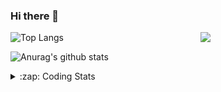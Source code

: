 ### Hi there 👋

<!--
**tao8687/tao8687** is a ✨ _special_ ✨ repository because its `README.md` (this file) appears on your GitHub profile.

Here are some ideas to get you started:

- 🔭 I’m currently working on ...
- 🌱 I’m currently learning ...
- 👯 I’m looking to collaborate on ...
- 🤔 I’m looking for help with ...
- 💬 Ask me about ...
- 📫 How to reach me: ...
- 😄 Pronouns: ...
- ⚡ Fun fact: ...
-->

<img align='right' src="https://media.giphy.com/media/M9gbBd9nbDrOTu1Mqx/giphy.gif" width="200">

  
![Top Langs](https://github-readme-stats.vercel.app/api/top-langs/?username=tao8687&layout=compact&title_color=23238E&text_color=A67D3D)

![Anurag's github stats](https://github-readme-stats.vercel.app/api?username=tao8687&show_icons=true&&text_color=A67D3D&title_color=23238E&show_icons=false&count_private=true&hide=stars)

<details>
  <summary>:zap: Coding Stats</summary>
  <b>
<!--START_SECTION:waka-->
![Code Time](http://img.shields.io/badge/Code%20Time-0%20secs-blue)

![Profile Views](http://img.shields.io/badge/Profile%20Views-4-blue)

**🐱 My GitHub Data** 

> 🏆 165 Contributions in the Year 2022
 > 
> 📦 1.4 MB Used in GitHub's Storage 
 > 
> 🚫 Not Opted to Hire
 > 
> 📜 55 Public Repositories 
 > 
> 🔑 24 Private Repositories  
 > 
**I'm an Early 🐤** 

```text
🌞 Morning    107 commits    ██████████████████░░░░░░░   74.31% 
🌆 Daytime    11 commits     ██░░░░░░░░░░░░░░░░░░░░░░░   7.64% 
🌃 Evening    26 commits     ████░░░░░░░░░░░░░░░░░░░░░   18.06% 
🌙 Night      0 commits      ░░░░░░░░░░░░░░░░░░░░░░░░░   0.0%

```
📅 **I'm Most Productive on Monday** 

```text
Monday       32 commits     █████░░░░░░░░░░░░░░░░░░░░   22.22% 
Tuesday      23 commits     ████░░░░░░░░░░░░░░░░░░░░░   15.97% 
Wednesday    26 commits     ████░░░░░░░░░░░░░░░░░░░░░   18.06% 
Thursday     18 commits     ███░░░░░░░░░░░░░░░░░░░░░░   12.5% 
Friday       15 commits     ██░░░░░░░░░░░░░░░░░░░░░░░   10.42% 
Saturday     15 commits     ██░░░░░░░░░░░░░░░░░░░░░░░   10.42% 
Sunday       15 commits     ██░░░░░░░░░░░░░░░░░░░░░░░   10.42%

```


📊 **This Week I Spent My Time On** 

```text
⌚︎ Time Zone: Asia/Shanghai

💬 Programming Languages: 
C++                      2 hrs 26 mins       ███████░░░░░░░░░░░░░░░░░░   29.16% 
C                        1 hr 52 mins        █████░░░░░░░░░░░░░░░░░░░░   22.39% 
Makefile                 1 hr 38 mins        █████░░░░░░░░░░░░░░░░░░░░   19.66% 
Markdown                 1 hr 26 mins        ████░░░░░░░░░░░░░░░░░░░░░   17.23% 
Bash                     46 mins             ██░░░░░░░░░░░░░░░░░░░░░░░   9.31%

🔥 Editors: 
VS Code                  8 hrs 23 mins       █████████████████████████   100.0%

🐱‍💻 Projects: 
vc0768                   5 hrs 12 mins       ███████████████░░░░░░░░░░   62.04% 
samples                  2 hrs 9 mins        ██████░░░░░░░░░░░░░░░░░░░   25.66% 
vimicro                  53 mins             ██░░░░░░░░░░░░░░░░░░░░░░░   10.71% 
vc07681                  6 mins              ░░░░░░░░░░░░░░░░░░░░░░░░░   1.38% 
VC0768_SDK_V3.0.0.18.3   0 secs              ░░░░░░░░░░░░░░░░░░░░░░░░░   0.19%

💻 Operating System: 
Linux                    8 hrs 23 mins       █████████████████████████   100.0%

```

**I Mostly Code in Python** 

```text
Python                   9 repos             ████████░░░░░░░░░░░░░░░░░   32.14% 
C                        6 repos             █████░░░░░░░░░░░░░░░░░░░░   21.43% 
C++                      5 repos             ████░░░░░░░░░░░░░░░░░░░░░   17.86% 
Shell                    2 repos             █░░░░░░░░░░░░░░░░░░░░░░░░   7.14% 
JavaScript               2 repos             █░░░░░░░░░░░░░░░░░░░░░░░░   7.14%

```


**Timeline**

![Chart not found](https://raw.githubusercontent.com/tao8687/tao8687/master/charts/bar_graph.png) 


 Last Updated on 13/06/2022 02:05:43 UTC
<!--END_SECTION:waka-->
</details>
